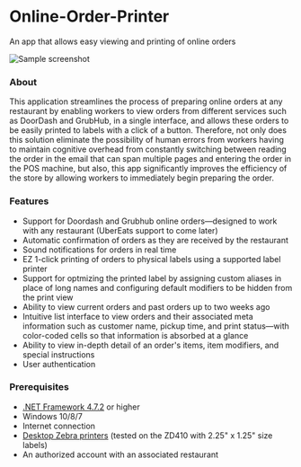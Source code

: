 # Online-Order-Printer
An app that allows easy viewing and printing of online orders

![Sample screenshot](https://imgur.com/OjckiR7.png)

### About
This application streamlines the process of preparing online orders at any restaurant by enabling workers to view orders from different services such as DoorDash and GrubHub, in a single interface, and allows these orders to be easily printed to labels with a click of a button. Therefore, not only does this solution eliminate the possibility of human errors from workers having to maintain cognitive overhead from constantly switching between reading the order in the email that can span multiple pages and entering the order in the POS machine, but also, this app significantly improves the efficiency of the store by allowing workers to immediately begin preparing the order.

### Features
* Support for Doordash and Grubhub online orders—designed to work with any restaurant (UberEats support to come later)
* Automatic confirmation of orders as they are received by the restaurant
* Sound notifications for orders in real time
* EZ 1-click printing of orders to physical labels using a supported label printer
* Support for optmizing the printed label by assigning custom aliases in place of long names and configuring default modifiers to be hidden from the print view
* Ability to view current orders and past orders up to two weeks ago
* Intuitive list interface to view orders and their associated meta information such as customer name, pickup time, and print status—with color-coded cells so that information is absorbed at a glance
* Ability to view in-depth detail of an order's items, item modifiers, and special instructions
* User authentication

### Prerequisites
* [.NET Framework 4.7.2](https://www.microsoft.com/net/download/dotnet-framework-runtime) or higher
* Windows 10/8/7
* Internet connection
* [Desktop Zebra printers](https://www.zebra.com/us/en/products/printers/desktop/compact-desktop-printers.html) (tested on the ZD410 with 2.25" x 1.25" size labels)
* An authorized account with an associated restaurant
